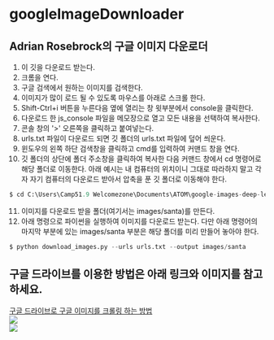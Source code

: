 # googleImageDownloader

## Adrian Rosebrock의 구글 이미지 다운로더  
1. 이 깃을 다운로드 받는다.  
2. 크롬을 연다.  
3. 구글 검색에서 원하는 이미지를 검색한다.  
4. 이미지가 많이 로드 될 수 있도록 마우스를 아래로 스크롤 한다.  
5. Shift-Ctrl+i 버튼을 누른다음 옆에 열리는 창 윗부분에서 console을 클릭한다.  
6. 다운로드 한 js_console 파일을 메모장으로 열고 모든 내용을 선택하여 복사한다.  
7. 콘솔 창의 '>' 오른쪽을 클릭하고 붙여넣는다.  
8. urls.txt 파일이 다운로드 되면 깃 폴더의 urls.txt 파일에 덮어 씌운다.  
9. 윈도우의 왼쪽 하단 검색창을 클릭하고 cmd를 입력하여 커맨드 창을 연다.  
10. 깃 폴더의 상단에 폴더 주소창을 클릭하여 복사한 다음 커맨드 창에서 cd 명령어로 해당 폴더로 이동한다. 아래 예시는 내 컴퓨터의 위치이니 그대로 따라하지 말고 각자 자기 컴퓨터의 다운로드 받아서 압축을 푼 깃 폴더로 이동해야 한다.  
```python 
$ cd C:\Users\Camp51.9 Welcomezone\Documents\ATOM\google-images-deep-learning 
```
11. 이미지를 다운로드 받을 폴더(여기서는 images/santa)를 만든다.  
12. 아래 명령으로 파이썬을 실행하여 이미지를 다운로드 받는다. 다만 아래 명령어의 마지막 부분에 있는 images/santa 부분은 해당 폴더를 미리 만들어 놓아야 한다.    
```python 
$ python download_images.py --urls urls.txt --output images/santa
```

## 구글 드라이브를 이용한 방법은 아래 링크와 이미지를 참고하세요.  
[구글 드라이브로 구글 이미지를 크롤링 하는 방법](https://colab.research.google.com/drive/11stLUm_jowYF0X12JiHrqkvlut2ONWEi?usp=sharing)  
![](https://github.com/mtinet/googleImageDownloader/blob/master/images/image%20downloader.png?raw=true)  
![](https://github.com/mtinet/googleImageDownloader/blob/master/images/copy%20path.png?raw=true)  
